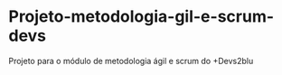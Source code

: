 # Projeto-metodologia-gil-e-scrum-devs
Projeto para o módulo de metodologia ágil e scrum do +Devs2blu
